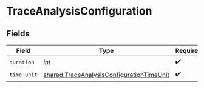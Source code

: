 # TraceAnalysisConfiguration


## Fields

| Field                                                                                                  | Type                                                                                                   | Required                                                                                               | Description                                                                                            |
| ------------------------------------------------------------------------------------------------------ | ------------------------------------------------------------------------------------------------------ | ------------------------------------------------------------------------------------------------------ | ------------------------------------------------------------------------------------------------------ |
| `duration`                                                                                             | *int*                                                                                                  | :heavy_check_mark:                                                                                     | N/A                                                                                                    |
| `time_unit`                                                                                            | [shared.TraceAnalysisConfigurationTimeUnit](../../models/shared/traceanalysisconfigurationtimeunit.md) | :heavy_check_mark:                                                                                     | N/A                                                                                                    |